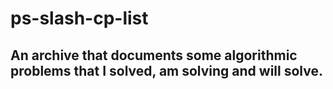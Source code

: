 # ps-slash-cp-list
## An archive that documents some algorithmic problems that I solved, am solving and will solve.

